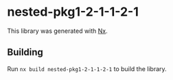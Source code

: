 # nested-pkg1-2-1-1-2-1

This library was generated with [Nx](https://nx.dev).

## Building

Run `nx build nested-pkg1-2-1-1-2-1` to build the library.
